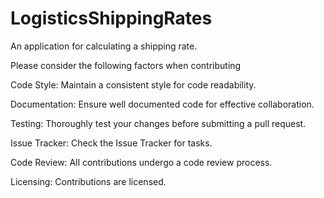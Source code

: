 # LogisticsShippingRates
An application for calculating a shipping rate.

Please consider the following factors when contributing

Code Style:
Maintain a consistent style for code readability.

Documentation:
Ensure well documented code for effective collaboration.

Testing:
Thoroughly test your changes before submitting a pull request.

Issue Tracker:
Check the Issue Tracker for tasks.

Code Review:
All contributions undergo a code review process.

Licensing:
Contributions are licensed.
